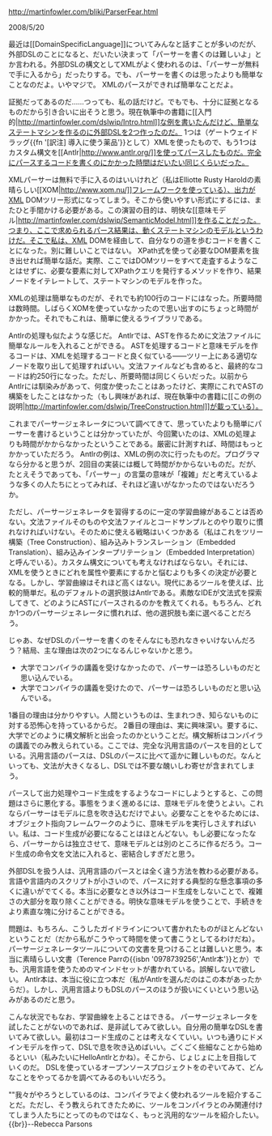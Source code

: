 http://martinfowler.com/bliki/ParserFear.html

2008/5/20

最近は[[DomainSpecificLanguage]]についてみんなと話すことが多いのだが、外部DSLのことになると、だいたい決まって「パーサーを書くのは難しいよ」とか言われる。外部DSLの構文としてXMLがよく使われるのは、「パーサーが無料で手に入るから」だったりする。でも、パーサーを書くのは思ったよりも簡単なことなのだよ。いやマジで。 XMLのパースができれば簡単なことだよ。

証拠だってあるのだ……つっても、私の話だけど。でもでも、十分に証拠となるものだから引き合いに出そうと思う。現在執筆中の書籍に[[入門的|http://martinfowler.com/dslwip/Intro.html]]な例を書いたんだけど、簡単なステートマシンを作るのに外部DSLを2つ作ったのだ。 1つは（ゲートウェイドラッグ{{fn '[訳注] 導入に使う薬品'}}として）XMLを使ったもので、もう1つはカスタム構文を[[Antlr|http://www.antlr.org/]]を使ってパースしたものだ。完全にパースするコードを書くのにかかった時間はだいたい同じくらいだった。

XMLパーサーは無料で手に入るのはいいけれど（私はElliotte Rusty Haroldの素晴らしい[[XOM|http://www.xom.nu/]]フレームワークを使っている）、出力がXML DOMツリー形式になってしまう。そこから使いやすい形式にするには、またひと手間かける必要がある。この演習の目的は、明快な[[意味モデル|http://martinfowler.com/dslwip/SemanticModel.html]]を作ることだった。つまり、ここで求められるパース結果は、動くステートマシンのモデルというわけだ。そこで私は、XML DOMを経由して、自分なりの道を歩むコードを書くことになった。別に難しいことではない。 XPath式を使って必要なDOM要素を抜き出せれば簡単な話だ。実際、ここではDOMツリーをすべて走査するようなことはせずに、必要な要素に対してXPathクエリを発行するメソッドを作り、結果ノードをイテレートして、ステートマシンのモデルを作った。

XMLの処理は簡単なものだが、それでも約100行のコードにはなった。所要時間は数時間。しばらくXOMを使っていなかったので思い出すのにちょっと時間がかかった。それでもこれは、簡単に使えるライブラリである。

Antlrの処理も似たような感じだ。 Antlrでは、ASTを作るために文法ファイルに簡単なルールを入れることができる。 ASTを処理するコードと意味モデルを作るコードは、XMLを処理するコードと良く似ている——ツリー上にある適切なノードを取り出して処理すればいい。文法ファイルなども含めると、最終的なコードは約250行になった。ただし、所要時間は同じくらいだった。以前からAntlrには馴染みがあって、何度か使ったことはあったけど、実際にこれでASTの構築をしたことはなかった（もし興味があれば、現在執筆中の書籍に[[この例の説明|http://martinfowler.com/dslwip/TreeConstruction.html]]が載っている）。

これまでパーサージェネレータについて調べてきて、思っていたよりも簡単にパーサーを書けるということは分かっていたが、今回驚いたのは、XMLの処理よりも時間がかからなかったということである。厳密に計測すれば、時間はもっとかかっていただろう。 Antlrの例は、XMLの例の次に行ったものだ。プログラマなら分かると思うが、2回目の実装には概して時間がかからないものだ。だが、たとえそうであっても、「パーサー」の言葉の意味が「複雑」だと考えているような多くの人たちにとってみれば、それほど違いがなかったのではないだろうか。

ただし、パーサージェネレータを習得するのに一定の学習曲線があることは否めない。文法ファイルそのものや文法ファイルとコードサンプルとのやり取りに慣れなければいけない。そのために使える戦略はいくつかある（私はこれをツリー構築（Tree Construction）、組み込みトランスレーション（Embedded Translation）、組み込みインタープリテーション（Embedded Interpretation）と呼んでいる）。カスタム構文についても考えなければならない。それには、XMLを使うときにどれを属性や要素にするかと悩むよりも多くの決定が必要となる。しかし、学習曲線はそれほど高くはない。現代にあるツールを使えば、比較的簡単だ。私のデフォルトの選択肢はAntlrである。素敵なIDEが文法式を探索してきて、どのようにASTにパースされるのかを教えてくれる。もちろん、どれか1つのパーサージェネレータに慣れれば、他の選択肢も楽に選べることだろう。

じゃあ、なぜDSLのパーサーを書くのをそんなにも恐れなきゃいけないんだろう？結局、主な理由は次の2つになるんじゃないかと思う。

* 大学でコンパイラの講義を受けなかったので、パーサーは恐ろしいものだと思い込んでいる。
* 大学でコンパイラの講義を受けたので、パーサーは恐ろしいものだと思い込んでいる。

1番目の理由は分かりやすい。人間というものは、生まれつき、知らないものに対する恐怖心を持っているからだ。 2番目の理由は、実に興味深い。要するに、大学でどのように構文解析と出会ったのかということだ。構文解析はコンパイラの講義でのみ教えられている。ここでは、完全な汎用言語のパースを目的としている。汎用言語のパースは、DSLのパースに比べて遥かに難しいものだ。なんといっても、文法が大きくなるし、DSLでは不要な醜いしわ寄せが含まれてしまう。

パースして出力処理やコード生成をするようなコードにしようとすると、この問題はさらに悪化する。事態をうまく進めるには、意味モデルを使うとよい。これならパーサーはモデルに息を吹き込むだけでよい。必要なことをやるためには、オブジェクト指向フレームワークのように、意味モデルを実行しさえすればいい。私は、コード生成が必要になることはほとんどない。もし必要になったなら、パーサーからは独立させて、意味モデルとは別のところに作るだろう。コード生成の命令文を文法に入れると、密結合しすぎだと思う。

外部DSLを扱う人は、汎用言語のパースとは全く違う方法を教わる必要がある。言語や言語内のスクリプトが小さいので、パースに対する典型的な懸念事項の多くに違いがでてくる。本当に必要なとき以外はコード生成をしないことで、複雑さの大部分を取り除くことができる。明快な意味モデルを使うことで、手続きをより素直な塊に分けることができる。

問題は、もちろん、こうしたガイドラインについて書かれたものがほとんどないということだ（だから私がこうやって時間を使って書こうとしてるわけだね）。 パーサージェネレータツールについての文書を見つけることは難しいと思う。本当に素晴らしい文書（Terence Parrの{{isbn '0978739256','Antlr本'}}とか）でも、汎用言語を使うためのマインドセットが書かれている。誤解しないで欲しい。 Antlr本は、本当に役に立つ本だ（私がAntlrを選んだのはこの本があったからだ）。しかし、汎用言語よりもDSLのパースのほうが扱いにくいという思い込みがあるのだと思う。

こんな状況でもなお、学習曲線を上ることはできる。 パーサージェネレータを試したことがないのであれば、是非試してみて欲しい。自分用の簡単なDSLを書いてみて欲しい。最初はコード生成のことは考えなくていい。いつも通りにドメインモデルを作って、DSLで息を吹き込めばいい。ごくごく些細なことから始めるといい（私みたいにHelloAntlrとかね）。そこから、じょじょに上を目指していくのだ。 DSLを使っているオープンソースプロジェクトをのぞいてみて、どんなことをやってるかを調べてみるのもいいだろう。

""我々がやろうとしているのは、コンパイラでよく使われるツールを紹介することだ。ただし、そう教えられてきたために、ツールをコンパイラとのみ関連付けてしまう人たちにとってのものではなく、もっと汎用的なツールを紹介したい。{{br}}--Rebecca Parsons
